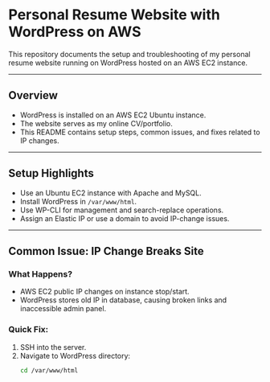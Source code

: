 # Personal Resume Website with WordPress on AWS

This repository documents the setup and troubleshooting of my personal resume website running on WordPress hosted on an AWS EC2 instance.

---

## Overview

- WordPress is installed on an AWS EC2 Ubuntu instance.
- The website serves as my online CV/portfolio.
- This README contains setup steps, common issues, and fixes related to IP changes.

---

## Setup Highlights

- Use an Ubuntu EC2 instance with Apache and MySQL.
- Install WordPress in `/var/www/html`.
- Use WP-CLI for management and search-replace operations.
- Assign an Elastic IP or use a domain to avoid IP-change issues.

---

## Common Issue: IP Change Breaks Site

### What Happens?

- AWS EC2 public IP changes on instance stop/start.
- WordPress stores old IP in database, causing broken links and inaccessible admin panel.

### Quick Fix:

1. SSH into the server.
2. Navigate to WordPress directory:
   ```bash
   cd /var/www/html
